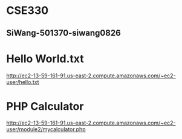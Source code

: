 # CSE330
## SiWang-501370-siwang0826
# Hello World.txt
http://ec2-13-59-161-91.us-east-2.compute.amazonaws.com/~ec2-user/hello.txt

# PHP Calculator
http://ec2-13-59-161-91.us-east-2.compute.amazonaws.com/~ec2-user/module2/mycalculator.php
